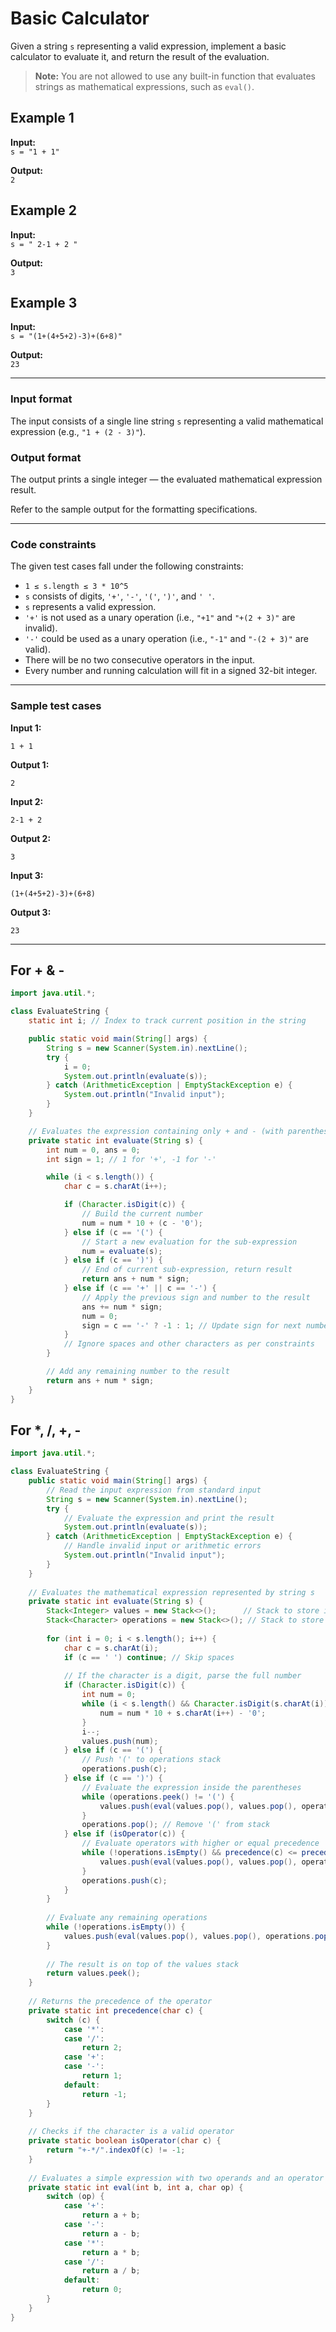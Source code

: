 # Basic Calculator

Given a string `s` representing a valid expression, implement a basic calculator to evaluate it, and return the result of the evaluation.

> **Note:** You are not allowed to use any built-in function that evaluates strings as mathematical expressions, such as `eval()`.

## Example 1

**Input:**  
`s = "1 + 1"`

**Output:**  
`2`

## Example 2

**Input:**  
`s = " 2-1 + 2 "`

**Output:**  
`3`

## Example 3

**Input:**  
`s = "(1+(4+5+2)-3)+(6+8)"`

**Output:**  
`23`

---

### Input format

The input consists of a single line string `s` representing a valid mathematical expression (e.g., `"1 + (2 - 3)"`).

### Output format

The output prints a single integer — the evaluated mathematical expression result.

Refer to the sample output for the formatting specifications.

---

### Code constraints

The given test cases fall under the following constraints:

- `1 ≤ s.length ≤ 3 * 10^5`
- `s` consists of digits, `'+'`, `'-'`, `'('`, `')'`, and `' '`.
- `s` represents a valid expression.
- `'+'` is not used as a unary operation (i.e., `"+1"` and `"+(2 + 3)"` are invalid).
- `'-'` could be used as a unary operation (i.e., `"-1"` and `"-(2 + 3)"` are valid).
- There will be no two consecutive operators in the input.
- Every number and running calculation will fit in a signed 32-bit integer.

---

### Sample test cases

**Input 1:**  
```
1 + 1
```
**Output 1:**  
```
2
```

**Input 2:**  
```
2-1 + 2 
```
**Output 2:**  
```
3
```

**Input 3:**  
```
(1+(4+5+2)-3)+(6+8)
```
**Output 3:**  
```
23
```

---
## For + & -

```java
import java.util.*;

class EvaluateString {
    static int i; // Index to track current position in the string

    public static void main(String[] args) {
        String s = new Scanner(System.in).nextLine();
        try {
            i = 0;
            System.out.println(evaluate(s));
        } catch (ArithmeticException | EmptyStackException e) {
            System.out.println("Invalid input");
        }
    }

    // Evaluates the expression containing only + and - (with parentheses)
    private static int evaluate(String s) {
        int num = 0, ans = 0;
        int sign = 1; // 1 for '+', -1 for '-'

        while (i < s.length()) {
            char c = s.charAt(i++);

            if (Character.isDigit(c)) {
                // Build the current number
                num = num * 10 + (c - '0');
            } else if (c == '(') {
                // Start a new evaluation for the sub-expression
                num = evaluate(s);
            } else if (c == ')') {
                // End of current sub-expression, return result
                return ans + num * sign;
            } else if (c == '+' || c == '-') {
                // Apply the previous sign and number to the result
                ans += num * sign;
                num = 0;
                sign = c == '-' ? -1 : 1; // Update sign for next number
            }
            // Ignore spaces and other characters as per constraints
        }

        // Add any remaining number to the result
        return ans + num * sign;
    }
}
```

## For *, /, +, -

```java
import java.util.*;

class EvaluateString {
    public static void main(String[] args) {
        // Read the input expression from standard input
        String s = new Scanner(System.in).nextLine();
        try {
            // Evaluate the expression and print the result
            System.out.println(evaluate(s));
        } catch (ArithmeticException | EmptyStackException e) {
            // Handle invalid input or arithmetic errors
            System.out.println("Invalid input");
        }
    }
    
    // Evaluates the mathematical expression represented by string s
    private static int evaluate(String s) {
        Stack<Integer> values = new Stack<>();      // Stack to store integer values
        Stack<Character> operations = new Stack<>(); // Stack to store operators
        
        for (int i = 0; i < s.length(); i++) {
            char c = s.charAt(i);
            if (c == ' ') continue; // Skip spaces
            
            // If the character is a digit, parse the full number
            if (Character.isDigit(c)) {
                int num = 0;
                while (i < s.length() && Character.isDigit(s.charAt(i))) {
                    num = num * 10 + s.charAt(i++) - '0';
                }
                i--;
                values.push(num);
            } else if (c == '(') {
                // Push '(' to operations stack
                operations.push(c);
            } else if (c == ')') {
                // Evaluate the expression inside the parentheses
                while (operations.peek() != '(') {
                    values.push(eval(values.pop(), values.pop(), operations.pop()));
                }
                operations.pop(); // Remove '(' from stack
            } else if (isOperator(c)) {
                // Evaluate operators with higher or equal precedence
                while (!operations.isEmpty() && precedence(c) <= precedence(operations.peek())) {
                    values.push(eval(values.pop(), values.pop(), operations.pop()));
                }
                operations.push(c);
            }
        }
        
        // Evaluate any remaining operations
        while (!operations.isEmpty()) {
            values.push(eval(values.pop(), values.pop(), operations.pop()));
        }
        
        // The result is on top of the values stack
        return values.peek();
    }
    
    // Returns the precedence of the operator
    private static int precedence(char c) {
        switch (c) {
            case '*':
            case '/':
                return 2;
            case '+':
            case '-':
                return 1;
            default:
                return -1;
        }
    }
    
    // Checks if the character is a valid operator
    private static boolean isOperator(char c) {
        return "+-*/".indexOf(c) != -1;
    }
    
    // Evaluates a simple expression with two operands and an operator
    private static int eval(int b, int a, char op) {
        switch (op) {
            case '+':
                return a + b;
            case '-':
                return a - b;
            case '*':
                return a * b;
            case '/':
                return a / b;
            default:
                return 0;
        }
    }
}
```